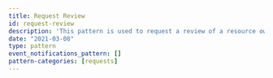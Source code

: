 ```yaml
---
title: Request Review
id: request-review
description: 'This pattern is used to request a review of a resource owned by the `origin` system.'
date: "2021-03-08"
type: pattern
event_notifications_pattern: []
pattern-categories: [requests]
---
```


